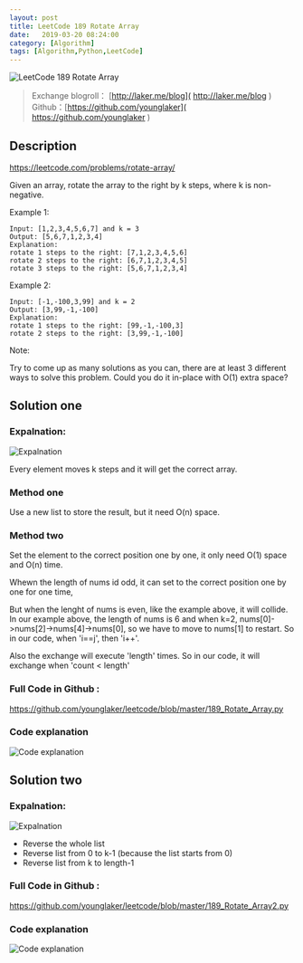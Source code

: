 ```yaml
---
layout: post
title: LeetCode 189 Rotate Array
date:   2019-03-20 08:24:00
category: [Algorithm]
tags: [Algorithm,Python,LeetCode]
---
```


![LeetCode 189 Rotate Array](https://ws1.sinaimg.cn/mw690/6d184cefgy1fzs9pgmo9aj20p0046gly.jpg)

<!--more-->

> Exchange blogroll： [http://laker.me/blog]( http://laker.me/blog )
> Github：[https://github.com/younglaker]( https://github.com/younglaker )


## Description

https://leetcode.com/problems/rotate-array/

Given an array, rotate the array to the right by k steps, where k is non-negative.

Example 1:

    Input: [1,2,3,4,5,6,7] and k = 3
    Output: [5,6,7,1,2,3,4]
    Explanation:
    rotate 1 steps to the right: [7,1,2,3,4,5,6]
    rotate 2 steps to the right: [6,7,1,2,3,4,5]
    rotate 3 steps to the right: [5,6,7,1,2,3,4]

Example 2:

    Input: [-1,-100,3,99] and k = 2
    Output: [3,99,-1,-100]
    Explanation:
    rotate 1 steps to the right: [99,-1,-100,3]
    rotate 2 steps to the right: [3,99,-1,-100]

Note:

Try to come up as many solutions as you can, there are at least 3 different ways to solve this problem.
Could you do it in-place with O(1) extra space?

## Solution one

### Expalnation:

![Expalnation](https://ws2.sinaimg.cn/mw690/6d184cefgy1fzs815rp2qj211s0h7n4y.jpg)

Every element moves k steps and it will get the correct array.

### Method one

Use a new list to store the result, but it need O(n) space.

### Method two

Set the element to the correct position one by one, it only need O(1) space and O(n) time.

Whewn the length of nums id odd, it can set to the correct position one by one for one time,

But when the lenght of nums is even, like the example above, it will collide. In our example above, the length of nums is 6 and when k=2, nums[0]->nums[2]->nums[4]->nums[0], so we have to move to nums[1] to restart. So in our code, when 'i==j', then 'i++'.

Also the exchange will execute 'length' times. So in our code, it will exchange when 'count < length'

### Full Code in Github :
https://github.com/younglaker/leetcode/blob/master/189_Rotate_Array.py

### Code explanation

![Code explanation](https://wx3.sinaimg.cn/mw690/6d184cefgy1fzs8m6ovhsj21on2dre81.jpg)


## Solution two

### Expalnation:

![Expalnation](https://ws4.sinaimg.cn/mw690/6d184cefgy1fzs9glaom3j214s0gdaek.jpg)

- Reverse the whole list
- Reverse list from 0 to k-1 (because the list starts from 0)
- Reverse list from k to length-1

### Full Code in Github :
https://github.com/younglaker/leetcode/blob/master/189_Rotate_Array2.py

### Code explanation

![Code explanation](https://ws2.sinaimg.cn/mw690/6d184cefgy1fzs9isk58gj215e15fne1.jpg)

